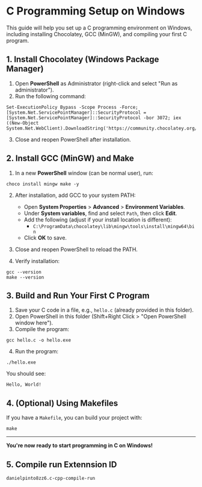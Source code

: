 # C Programming Setup on Windows

This guide will help you set up a C programming environment on Windows, including installing Chocolatey, GCC (MinGW), and compiling your first C program.

## 1. Install Chocolatey (Windows Package Manager)

1. Open **PowerShell** as Administrator (right-click and select "Run as administrator").
2. Run the following command:

```
Set-ExecutionPolicy Bypass -Scope Process -Force; [System.Net.ServicePointManager]::SecurityProtocol = [System.Net.ServicePointManager]::SecurityProtocol -bor 3072; iex ((New-Object System.Net.WebClient).DownloadString('https://community.chocolatey.org/install.ps1'))
```

3. Close and reopen PowerShell after installation.

## 2. Install GCC (MinGW) and Make

1. In a new **PowerShell** window (can be normal user), run:

```
choco install mingw make -y
```

2. After installation, add GCC to your system PATH:

   - Open **System Properties** > **Advanced** > **Environment Variables**.
   - Under **System variables**, find and select `Path`, then click **Edit**.
   - Add the following (adjust if your install location is different):
     - `C:\ProgramData\chocolatey\lib\mingw\tools\install\mingw64\bin`
   - Click **OK** to save.

3. Close and reopen PowerShell to reload the PATH.

4. Verify installation:

```
gcc --version
make --version
```

## 3. Build and Run Your First C Program

1. Save your C code in a file, e.g., `hello.c` (already provided in this folder).
2. Open PowerShell in this folder (Shift+Right Click > "Open PowerShell window here").
3. Compile the program:

```
gcc hello.c -o hello.exe
```

4. Run the program:

```
./hello.exe
```

You should see:

```
Hello, World!
```

## 4. (Optional) Using Makefiles

If you have a `Makefile`, you can build your project with:

```
make
```

---

**You're now ready to start programming in C on Windows!**
## 5. Compile run Extennsion ID
```
danielpinto8zz6.c-cpp-compile-run
```
